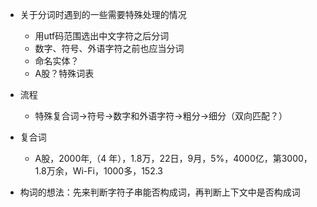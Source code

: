 -   关于分词时遇到的一些需要特殊处理的情况
    -   用utf码范围选出中文字符之后分词
    -   数字、符号、外语字符之前也应当分词
    -   命名实体？
    -   A股？特殊词表
-   流程
    -   特殊复合词->符号->数字和外语字符->粗分->细分（双向匹配？）
-   复合词
    -   A股，2000年,（4 年），1.8万，22日，9月，5%，4000亿，第3000，1.8万余，Wi-Fi，1000多，152.3

-   构词的想法：先来判断字符子串能否构成词，再判断上下文中是否构成词